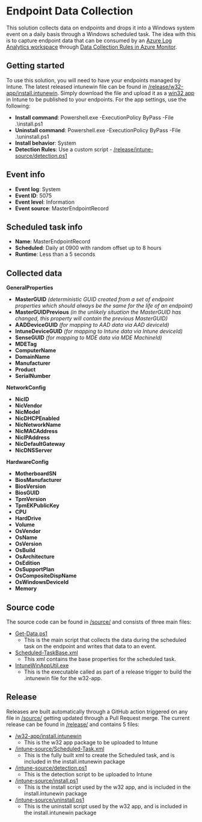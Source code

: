 # Endpoint Data Collection

This solution collects data on endpoints and drops it into a Windows system event on a daily basis through a Windows scheduled task.  The idea with this is to capture endpoint data that can be consumed by an [Azure Log Analytics workspace](https://learn.microsoft.com/en-us/azure/azure-monitor/logs/log-analytics-workspace-overview) through [Data Collection Rules in Azure Monitor](https://learn.microsoft.com/en-us/azure/azure-monitor/essentials/data-collection).

## Getting started

To use this solution, you will need to have your endpoints managed by Intune.  The latest released intunewin file can be found in [/release/w32-app/install.intunewin](/release/w32-app/install.intunewin).  Simply download the file and upload it as a [win32 app](https://learn.microsoft.com/en-us/mem/intune/apps/apps-win32-add) in Intune to be published to your endpoints.
For the app settings, use the following:
- **Install command**: Powershell.exe -ExecutionPolicy ByPass -File .\install.ps1
- **Uninstall command**: Powershell.exe -ExecutionPolicy ByPass -File .\uninstall.ps1
- **Install behavior**: System
- **Detection Rules**: Use a custom script - [/release/intune-source/detection.ps1](/release/intune-source/detection.ps1)

## Event info
- **Event log**: System
- **Event ID**: 5075
- **Event level**: Information
- **Event source**: MasterEndpointRecord

## Scheduled task info
- **Name**: MasterEndpointRecord
- **Scheduled**: Daily at 0900 with random offset up to 8 hours
- **Runtime**: Less than a 5 seconds

## Collected data
**GeneralProperties**
- **MasterGUID** *(deterministic GUID created from a set of endpoint properties which should always be the same for the life of an endpoint)*
- **MasterGUIDPrevious** *(in the unlikely situation the MasterGUID has changed, this property will contain the previous MasterGUID)*
- **AADDeviceGUID** *(for mapping to AAD data via AAD deviceId)*
- **IntuneDeviceGUID** *(for mapping to Intune data via Intune deviceId)*
- **SenseGUID** *(for mapping to MDE data via MDE MachineId)*
- **MDETag**
- **ComputerName**
- **DomainName**
- **Manufacturer**
- **Product**
- **SerialNumber**

**NetworkConfig**
- **NicID**
- **NicVendor**
- **NicModel**
- **NicDHCPEnabled**
- **NicNetworkName**
- **NicMACAddress**
- **NicIPAddress**
- **NicDefaultGateway**
- **NicDNSServer**

**HardwareConfig**
- **MotherboardSN**
- **BiosManufacturer**
- **BiosVersion**
- **BiosGUID**
- **TpmVersion**
- **TpmEKPublicKey**
- **CPU**
- **HardDrive**
- **Volume**
- **OsVendor**
- **OsName**
- **OsVersion**
- **OsBuild**
- **OsArchitecture**
- **OsEdition**
- **OsSupportPlan**
- **OsCompositeDispName**
- **OsWindowsDeviceId**
- **Memory**

## Source code
The source code can be found in [/source/](/source/) and consists of three main files:
- [Get-Data.ps1](/source/Get-Data.ps1)
  - This is the main script that collects the data during the scheduled task on the endpoint and writes that data to an event.
- [Scheduled-TaskBase.xml](/source/Scheduled-TaskBase.xml)
  - This xml contains the base properties for the scheduled task.
- [IntuneWinAppUtil.exe](/source/IntuneWinAppUtil.exe)
  - This is the executable called as part of a release trigger to build the .intunewin file for the w32-app.

## Release
Releases are built automatically through a GitHub action triggered on any file in [/source/](/source/) getting updated through a Pull Request merge.
The current release can be found in [/release/](/release/) and contains 5 files:
- [/w32-app/install.intunewin](/release/w32-app/install.intunewin)
  - This is the w32 app package to be uploaded to Intune
- [/intune-source/Scheduled-Task.xml](/release/intune-source/Scheduled-Task.xml)
  - This is the fully built xml to create the Scheduled task, and is included in the install.intunewin package
- [/intune-source/detection.ps1](/release/intune-source/detection.ps1)
  - This is the detection script to be uploaded to Intune
- [/intune-source/install.ps1](/release/intune-source/install.ps1)
  - This is the install script used by the w32 app, and is included in the install.intunewin package
- [/intune-source/uninstall.ps1](/release/intune-source/uninstall.ps1)
  - This is the uninstall script used by the w32 app, and is included in the install.intunewin package
